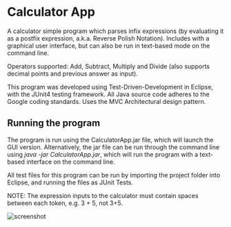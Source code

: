 # Calculator App
A calculator simple program which parses infix expressions (by evaluating it as a postfix expression, a.k.a. Reverse Polish Notation). Includes with a graphical user interface, but can also be run in text-based mode on the command line.

Operators supported: Add, Subtract, Multiply and Divide (also supports decimal points and previous answer as input).

This program was developed using Test-Driven-Development in Eclipse, with the JUnit4 testing framework. All Java source code adheres to the Google coding standards. Uses the MVC Architectural design pattern.

## Running the program
The program is run using the CalculatorApp.jar file, which will launch the GUI version. Alternatively, the jar file can be run through the command line using *java -jar CalculatorApp.jar*, which will run the program with a text-based interface on the command line. 

All test files for this program can be run by importing the project folder into Eclipse, and running the files as JUnit Tests.

NOTE: The expression inputs to the calculator must contain spaces between each token, e.g. 3 + 5, not 3+5.

![screenshot](https://i.imgur.com/K84LD8E.png)
